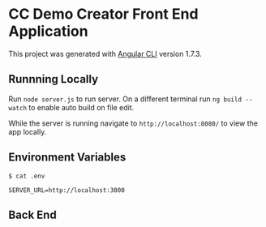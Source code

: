 # CC Demo Creator Front End Application

This project was generated with [Angular CLI](https://github.com/angular/angular-cli) version 1.7.3.

## Runnning Locally

Run `node server.js` to run server. On a different terminal run `ng build --watch` to enable auto build on file edit.

While the server is running navigate to `http://localhost:8080/` to view the app locally.

## Environment Variables



```
$ cat .env

SERVER_URL=http://localhost:3000
```

## Back End
